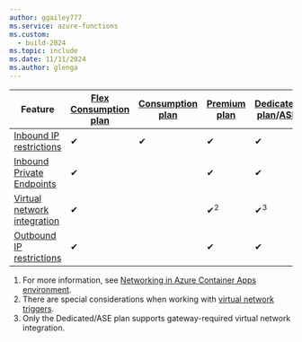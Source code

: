 ```yaml
---
author: ggailey777
ms.service: azure-functions
ms.custom:
  - build-2024
ms.topic: include
ms.date: 11/11/2024
ms.author: glenga
---
```


| Feature |[Flex Consumption plan](../articles/azure-functions/flex-consumption-plan.md)|[Consumption plan](../articles/azure-functions/consumption-plan.md)|[Premium plan](../articles/azure-functions/functions-premium-plan.md)|[Dedicated plan](../articles/azure-functions/dedicated-plan.md)/[ASE](../articles/app-service/environment/intro.md)|[Container Apps](../articles/azure-functions/functions-container-apps-hosting.md)<sup>1</sup> |  
|----------------|-----------|----------------|---------|---------------| ---| 
|[Inbound IP restrictions](../articles/azure-functions/functions-networking-options.md#inbound-networking-features)|✔|✔|✔|✔|✔| 
|[Inbound Private Endpoints](../articles/azure-functions/functions-networking-options.md#inbound-networking-features)|✔| |✔|✔| |  
|[Virtual network integration](../articles/azure-functions/functions-networking-options.md#virtual-network-integration)|✔| |✔<sup>2</sup>|✔<sup>3</sup>|✔| 
|[Outbound IP restrictions](../articles/azure-functions/functions-networking-options.md#outbound-ip-restrictions)|✔| |✔|✔|✔| 

1. For more information, see [Networking in Azure Container Apps environment](../articles/container-apps/networking.md). 
2. There are special considerations when working with [virtual network triggers](../articles/azure-functions/functions-networking-options.md#virtual-network-triggers-non-http).
3. Only the Dedicated/ASE plan supports gateway-required virtual network integration.